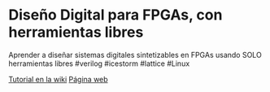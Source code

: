 # Diseño Digital para FPGAs, con herramientas libres
Aprender a diseñar sistemas digitales sintetizables en FPGAs usando SOLO herramientas libres  #verilog #icestorm #lattice #Linux

[Tutorial en la wiki](https://github.com/Obijuan/open-fpga-verilog-tutorial/wiki)
[Página web](http://obijuan.github.io/open-fpga-verilog-tutorial/)
